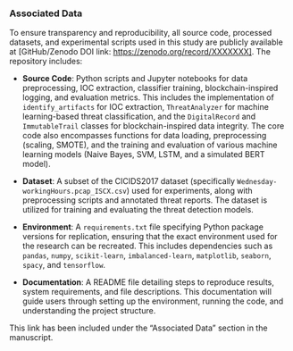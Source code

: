### Associated Data
To ensure transparency and reproducibility, all source code, processed datasets, and experimental scripts used in this study are publicly available at [GitHub/Zenodo DOI link: https://zenodo.org/record/XXXXXXX]. The repository includes:

- **Source Code**: Python scripts and Jupyter notebooks for data preprocessing, IOC extraction, classifier training, blockchain-inspired logging, and evaluation metrics. This includes the implementation of `identify_artifacts` for IOC extraction, `ThreatAnalyzer` for machine learning-based threat classification, and the `DigitalRecord` and `ImmutableTrail` classes for blockchain-inspired data integrity. The core code also encompasses functions for data loading, preprocessing (scaling, SMOTE), and the training and evaluation of various machine learning models (Naive Bayes, SVM, LSTM, and a simulated BERT model).

- **Dataset**: A subset of the CICIDS2017 dataset (specifically `Wednesday-workingHours.pcap_ISCX.csv`) used for experiments, along with preprocessing scripts and annotated threat reports. The dataset is utilized for training and evaluating the threat detection models.

- **Environment**: A `requirements.txt` file specifying Python package versions for replication, ensuring that the exact environment used for the research can be recreated. This includes dependencies such as `pandas`, `numpy`, `scikit-learn`, `imbalanced-learn`, `matplotlib`, `seaborn`, `spacy`, and `tensorflow`.

- **Documentation**: A README file detailing steps to reproduce results, system requirements, and file descriptions. This documentation will guide users through setting up the environment, running the code, and understanding the project structure.

This link has been included under the “Associated Data” section in the manuscript.

